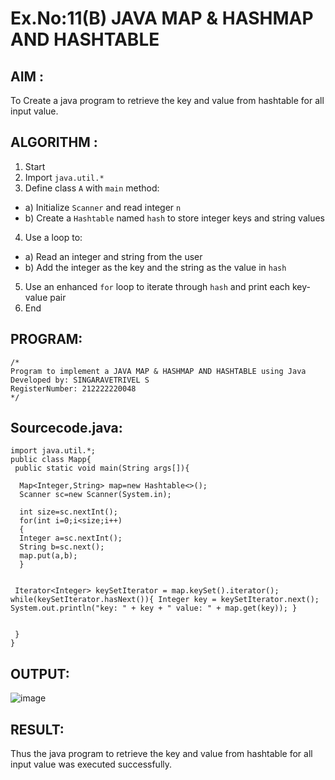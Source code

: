 # Ex.No:11(B)   JAVA MAP & HASHMAP AND HASHTABLE
## AIM :

To Create a java program to retrieve the key and value from hashtable for all input value.

## ALGORITHM :

1.	Start
2.	Import `java.util.*`
3.	Define class `A` with `main` method:
-	a) Initialize `Scanner` and read integer `n`
-	b) Create a `Hashtable` named `hash` to store integer keys and string values
4.	Use a loop to:
-	a) Read an integer and string from the user
-	b) Add the integer as the key and the string as the value in `hash`
5.	Use an enhanced `for` loop to iterate through `hash` and print each key-value pair
6.	End

## PROGRAM:
 ```
/*
Program to implement a JAVA MAP & HASHMAP AND HASHTABLE using Java
Developed by: SINGARAVETRIVEL S
RegisterNumber: 212222220048
*/
```

## Sourcecode.java:
```
import java.util.*;  
public class Mapp{  
 public static void main(String args[]){ 
     
  Map<Integer,String> map=new Hashtable<>(); 
  Scanner sc=new Scanner(System.in);
  
  int size=sc.nextInt();
  for(int i=0;i<size;i++)
  {
  Integer a=sc.nextInt();
  String b=sc.next();
  map.put(a,b);  
  } 
 
  
 Iterator<Integer> keySetIterator = map.keySet().iterator(); while(keySetIterator.hasNext()){ Integer key = keySetIterator.next(); System.out.println("key: " + key + " value: " + map.get(key)); }


 }  
}  
```

## OUTPUT:

![image](https://github.com/user-attachments/assets/a7399aab-b0c5-4dbd-8559-1bf19512201d)

## RESULT:
Thus the java program to retrieve the key and value from hashtable for all input value was executed successfully.






